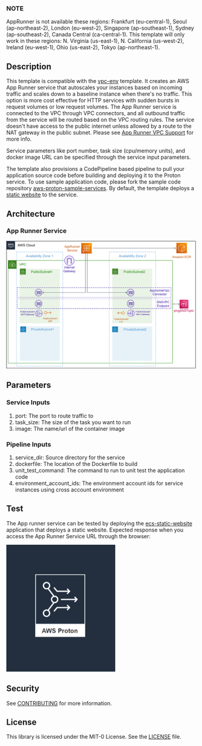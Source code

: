 ### NOTE
AppRunner is not available these regions: Frankfurt (eu-central-1), Seoul (ap-northeast-2), London (eu-west-2), Singapore (ap-southeast-1), Sydney (ap-southeast-2), Canada Central (ca-central-1). This template will only work in these regions: N. Virginia (us-east-1), N. California (us-west-2), Ireland (eu-west-1), Ohio (us-east-2), Tokyo (ap-northeast-1). 

## Description

This template is compatible with the [vpc-env](../../environment-templates/vpc-env) template. It creates an AWS App Runner service that autoscales your instances based on incoming traffic and scales down to a baseline instance when there's no traffic. This option is more cost effective for HTTP services with sudden bursts in request volumes or low request volumes. The App Runner service is connected to the VPC through VPC connectors, and all outbound traffic from the service will be routed based on the VPC routing rules. The service doesn't have access to the public internet unless allowed by a route to the NAT gateway in the public subnet. Please see [App Runner VPC Support](https://aws.amazon.com/blogs/aws/new-for-app-runner-vpc-support/) for more info. 

Service parameters like port number, task size (cpu/memory units), and docker image URL can be specified through the service input parameters. 

The template also provisions a CodePipeline based pipeline to pull your application source code before building and deploying it to the Proton service. To use sample application code, please fork the sample code repository [aws-proton-sample-services](https://github.com/aws-samples/aws-proton-sample-services). By default, the template deploys a [static website](https://github.com/aws-samples/aws-proton-sample-services/tree/main/ecs-static-website) to the service. 

## Architecture

### App Runner Service
![apprunner-srv](../../images/apprunner-srv.png)

## Parameters

### Service Inputs

1. port: The port to route traffic to
2. task_size: The size of the task you want to run
3. image: The name/url of the container image

### Pipeline Inputs

1. service_dir: Source directory for the service
2. dockerfile: The location of the Dockerfile to build
3. unit_test_command: The command to run to unit test the application code
4. environment_account_ids: The environment account ids for service instances using cross account environment

## Test
The App runner service can be tested by deploying the [ecs-static-website](https://github.com/aws-samples/aws-proton-sample-services/tree/main/ecs-static-website) application that deploys a static website. Expected response when you access the App Runner Service URL through the browser:

![proton-static-website](../../images/proton-static-website.png)

## Security

See [CONTRIBUTING](../../CONTRIBUTING.md#security-issue-notifications) for more information.

## License

This library is licensed under the MIT-0 License. See the [LICENSE](../../LICENSE) file.


